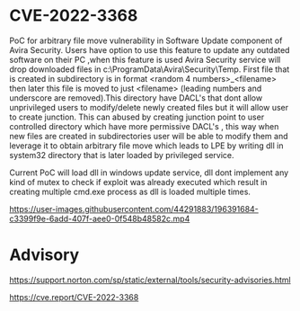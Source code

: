# CVE-2022-3368

PoC for arbitrary file move vulnerability in Software Update component of Avira Security.
Users have option to use this feature to update any outdated software on their PC ,when this feature is used Avira Security service will drop downloaded files in c:\ProgramData\Avira\Security\Temp. First file that is created in subdirectory is in format <random 4 numbers>_\<filename> then later this file is moved to just \<filename> (leading numbers and underscore are removed).This directory have DACL's that dont allow unprivileged users to modify/delete newly created files  but  it will allow user to create junction. This can abused by creating junction point to user controlled directory which have more permissive DACL's , this way when new files are created in subdirectories user will be able to modify them and leverage it to obtain arbitrary file move which leads to LPE by writing dll in system32 directory that is later loaded by privileged service.

Current PoC will load dll in windows update service, dll dont implement any kind of mutex to check if exploit was already executed which result in creating multiple cmd.exe process as dll is loaded multiple times.



https://user-images.githubusercontent.com/44291883/196391684-c3399f9e-6add-407f-aee0-0f548b48582c.mp4



# Advisory 

https://support.norton.com/sp/static/external/tools/security-advisories.html

https://cve.report/CVE-2022-3368

